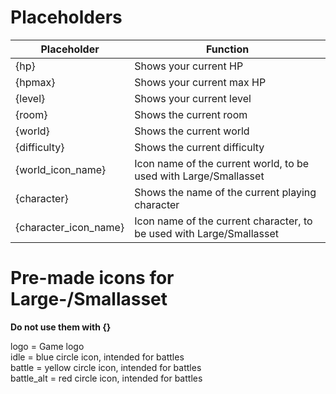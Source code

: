 # Placeholders
|Placeholder|Function|
|--|--|
|{hp}|Shows your current HP|
|{hpmax}|Shows your current max HP|
|{level}|Shows your current level|
|{room}|Shows the current room|
|{world}|Shows the current world|
|{difficulty}|Shows the current difficulty|
|{world_icon_name}|Icon name of the current world, to be used with Large/Smallasset|
|{character}|Shows the name of the current playing character|
|{character_icon_name}|Icon name of the current character, to be used with Large/Smallasset|

# Pre-made icons for Large-/Smallasset
**Do not use them with {}**    

logo = Game logo  
idle = blue circle icon, intended for battles  
battle = yellow circle icon, intended for battles  
battle_alt = red circle icon, intended for battles  